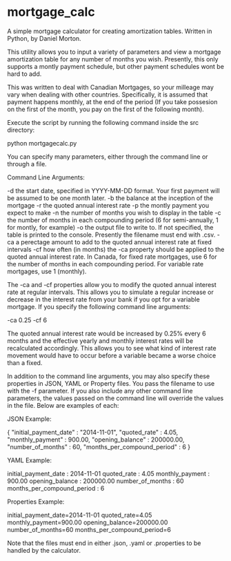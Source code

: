 mortgage_calc
=============

A simple mortgage calculator for creating amortization tables.  Written in Python, by Daniel Morton.

This utility allows you to input a variety of parameters and view a mortgage amortization table for any number of months you wish.  Presently, this only supports a montly payment schedule, but other payment schedules wont be hard to add.

This was written to deal with Canadian Mortgages, so your milleage may vary when dealing with other countries.  Specifically, it is assumed that payment happens monthly, at the end of the period (If you take possesion on the first of the month, you pay on the first of the following month).

Execute the script by running the following command inside the src directory:

python mortgagecalc.py

You can specify many parameters, either through the command line or through a file.

Command Line Arguments:

-d the start date, specified in YYYY-MM-DD format.  Your first payment will be assumed to be one month later.
-b the balance at the inception of the mortgage
-r the quoted annual interest rate
-p the montly payment you expect to make
-n the number of months you wish to display in the table
-c the number of months in each compounding period (6 for semi-annually, 1 for montly, for example)
-o the output file to write to.  If not specified, the table is printed to the console.  Presently the filename must end with .csv.
-ca a perectage amount to add to the quoted annual interest rate at fixed intervals
-cf how often (in months) the -ca property should be applied to the quoted annual interest rate.
In Canada, for fixed rate mortgages, use 6 for the number of months in each compounding period.  For variable rate mortgages, use 1 (monthly).

The -ca and -cf properties allow you to modify the quoted annual interest rate at regular intervals.  This allows you to simulate a regular increase or decrease in the interest rate from your bank if you opt for a variable mortgage.  If you specify the following command line arguments:

-ca 0.25 -cf 6

The quoted annual interest rate would be increased by 0.25% every 6 months and the effective yearly and monthly interest rates will be recalculated accordingly.  This allows you to see what kind of interest rate movement would have to occur before a variable became a worse choice than a fixed.

In addition to the command line arguments, you may also specify these properties in JSON, YAML or Property files.  You pass the filename to use with the -f parameter.  If you also include any other command line parameters, the values passed on the command line will override the values in the file.  Below are examples of each:

JSON Example:

{
    "initial_payment_date" : "2014-11-01",
    "quoted_rate" : 4.05,
    "monthly_payment" : 900.00,
    "opening_balance" : 200000.00,
    "number_of_months" : 60,
    "months_per_compound_period" : 6
}

YAML Example:

initial_payment_date : 2014-11-01
quoted_rate : 4.05
monthly_payment : 900.00
opening_balance : 200000.00
number_of_months : 60
months_per_compound_period : 6

Properties Example:

initial_payment_date=2014-11-01
quoted_rate=4.05
monthly_payment=900.00
opening_balance=200000.00
number_of_months=60
months_per_compound_period=6

Note that the files must end in either .json, .yaml or .properties to be handled by the calculator.
